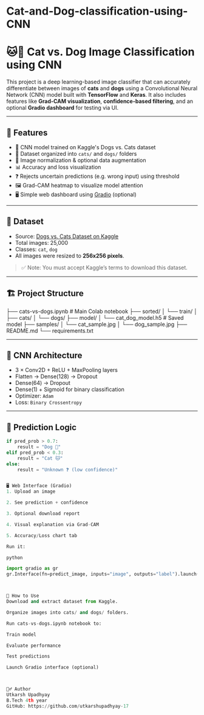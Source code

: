 # Cat-and-Dog-classification-using-CNN
# 🐱🐶 Cat vs. Dog Image Classification using CNN

This project is a deep learning-based image classifier that can accurately differentiate between images of **cats** and **dogs** using a Convolutional Neural Network (CNN) model built with **TensorFlow** and **Keras**. It also includes features like **Grad-CAM visualization**, **confidence-based filtering**, and an optional **Gradio dashboard** for testing via UI.

---

## 🚀 Features

- 🧠 CNN model trained on Kaggle's Dogs vs. Cats dataset  
- 📁 Dataset organized into `cats/` and `dogs/` folders  
- 🔄 Image normalization & optional data augmentation  
- 📊 Accuracy and loss visualization  
- ❓ Rejects uncertain predictions (e.g. wrong input) using threshold  
- 🖼️ Grad-CAM heatmap to visualize model attention  
- 🖥️ Simple web dashboard using [Gradio](https://gradio.app/) (optional)

---

## 📂 Dataset

- Source: [Dogs vs. Cats Dataset on Kaggle](https://www.kaggle.com/datasets/salader/dogs-vs-cats)
- Total images: 25,000
- Classes: `cat`, `dog`
- All images were resized to **256x256 pixels**.

> ✅ Note: You must accept Kaggle’s terms to download this dataset.

---

## 🏗️ Project Structure

├── cats-vs-dogs.ipynb # Main Colab notebook
├── sorted/
│ └── train/
│ ├── cats/
│ └── dogs/
├── model/
│ └── cat_dog_model.h5 # Saved model
├── samples/
│ └── cat_sample.jpg
│ └── dog_sample.jpg
├── README.md
└── requirements.txt



---

## 🧠 CNN Architecture

- 3 × Conv2D + ReLU + MaxPooling layers  
- Flatten → Dense(128) → Dropout  
- Dense(64) → Dropout  
- Dense(1) + Sigmoid for binary classification  
- Optimizer: `Adam`  
- Loss: `Binary Crossentropy`

---

## 🧪 Prediction Logic

```python
if pred_prob > 0.7:
    result = "Dog 🐶"
elif pred_prob < 0.3:
    result = "Cat 🐱"
else:
    result = "Unknown ❓ (low confidence)"


🖥️ Web Interface (Gradio)
1. Upload an image

2. See prediction + confidence

3. Optional download report

4. Visual explanation via Grad-CAM

5. Accuracy/Loss chart tab

Run it:

python

import gradio as gr
gr.Interface(fn=predict_image, inputs="image", outputs="label").launch()



📌 How to Use
Download and extract dataset from Kaggle.

Organize images into cats/ and dogs/ folders.

Run cats-vs-dogs.ipynb notebook to:

Train model

Evaluate performance

Test predictions

Launch Gradio interface (optional)



🙋‍♂️ Author
Utkarsh Upadhyay
B.Tech 4th year
GitHub: https://github.com/utkarshupadhyay-17

